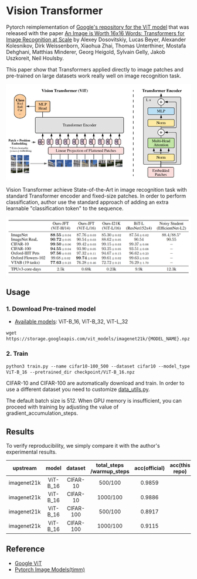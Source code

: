 # Vision Transformer
Pytorch reimplementation of [Google's repository for the ViT model](https://github.com/google-research/vision_transformer) that was released with the paper [An Image is Worth 16x16 Words: Transformers for Image Recognition at Scale](https://arxiv.org/abs/2010.11929) by Alexey Dosovitskiy, Lucas Beyer, Alexander Kolesnikov, Dirk Weissenborn, Xiaohua Zhai, Thomas Unterthiner, Mostafa Dehghani, Matthias Minderer, Georg Heigold, Sylvain Gelly, Jakob Uszkoreit, Neil Houlsby.

This paper show that Transformers applied directly to image patches and pre-trained on large datasets work really well on image recognition task.

![fig1](./img/figure1.png)

Vision Transformer achieve State-of-the-Art in image recognition task with standard Transformer encoder and fixed-size patches. In order to perform classification, author use the standard approach of adding an extra learnable "classification token" to the sequence.

![fig2](./img/figure2.png)


## Usage
### 1. Download Pre-trained model
* [Available models](https://console.cloud.google.com/storage/vit_models/): ViT-B_16, ViT-B_32, ViT-L_32
```
wget https://storage.googleapis.com/vit_models/imagenet21k/{MODEL_NAME}.npz
```

### 2. Train
```
python3 train.py --name cifar10-100_500 --dataset cifar10 --model_type ViT-B_16 --pretrained_dir checkpoint/ViT-B_16.npz
```
CIFAR-10 and CIFAR-100 are automatically download and train. In order to use a different dataset you need to customize [data_utils.py]().

The default batch size is 512. When GPU memory is insufficient, you can proceed with training by adjusting the value of gradient_accumulation_steps.


## Results
To verify reproducibility, we simply compare it with the author's experimental results.

|  upstream   |  model   |  dataset  | total_steps /warmup_steps | acc(official) | acc(this repo) | tensorboard |
|:-----------:|:--------:|:---------:|:-------------------------:|:-------------:|:--------------:|:-----------:|
| imagenet21k | ViT-B_16 | CIFAR-10  |          500/100          |    0.9859     |                |             |
| imagenet21k | ViT-B_16 | CIFAR-10  |         1000/100          |    0.9886     |                |             |
| imagenet21k | ViT-B_16 | CIFAR-100 |          500/100          |    0.8917     |                |             |
| imagenet21k | ViT-B_16 | CIFAR-100 |         1000/100          |    0.9115     |                |             |

## Reference
* [Google ViT](https://github.com/google-research/vision_transformer)
* [Pytorch Image Models(timm)](https://github.com/rwightman/pytorch-image-models)
